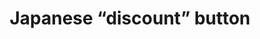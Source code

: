 ---
layout: smileys&emotion
title: Japanese “discount” button
emoji: japanese_discount_button
permalink: 🈹.html
image: assets/img/3moji/japanese_discount_button.png
---
